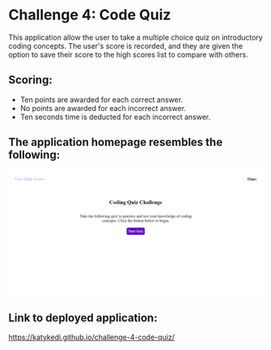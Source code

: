 # Challenge 4: Code Quiz

This application allow the user to take a multiple choice quiz on introductory coding concepts. The user's score is recorded, and they are given the option to save their score to the high scores list to compare with others.

## Scoring:
- Ten points are awarded for each correct answer.
- No points are awarded for each incorrect answer.
- Ten seconds time is deducted for each incorrect answer.

## The application homepage resembles the following:
![alt text](https://github.com/KatyKedi/challenge-4-code-quiz/blob/main/assets/images/code-quiz.png?raw=true)

## Link to deployed application:
https://katykedi.github.io/challenge-4-code-quiz/
